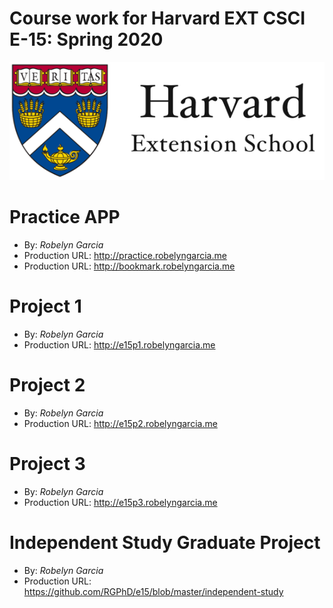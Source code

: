 # Course work for Harvard EXT CSCI E-15: Spring 2020

<img src="images/hes-logo.png">

# Practice APP
+ By: *Robelyn Garcia*
+ Production URL: <http://practice.robelyngarcia.me>
+ Production URL: <http://bookmark.robelyngarcia.me>

# Project 1
+ By: *Robelyn Garcia*
+ Production URL: <http://e15p1.robelyngarcia.me>

# Project 2
+ By: *Robelyn Garcia*
+ Production URL: <http://e15p2.robelyngarcia.me>

# Project 3
+ By: *Robelyn Garcia*
+ Production URL: <http://e15p3.robelyngarcia.me>

# Independent Study Graduate Project
+ By: *Robelyn Garcia*
+ Production URL: <https://github.com/RGPhD/e15/blob/master/independent-study>
